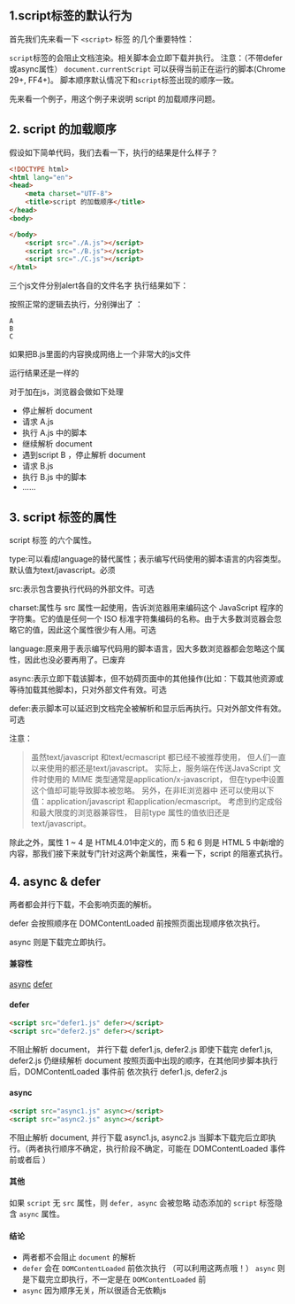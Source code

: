 ## 1.script标签的默认行为
首先我们先来看一下 `<script>` 标签 的几个重要特性：

`script`标签的会阻止文档渲染。相关脚本会立即下载并执行。
注意：（不带defer或async属性）
`document.currentScript` 可以获得当前正在运行的脚本(Chrome 29+, FF4+)。
脚本顺序默认情况下和`script`标签出现的顺序一致。

先来看一个例子，用这个例子来说明 script 的加载顺序问题。

## 2. script 的加载顺序
假设如下简单代码，我们去看一下，执行的结果是什么样子？
```html
<!DOCTYPE html>
<html lang="en">
<head>
    <meta charset="UTF-8">
    <title>script 的加载顺序</title>
</head>
<body>

</body>
    <script src="./A.js"></script>
    <script src="./B.js"></script>
    <script src="./C.js"></script>
</html>
```
三个js文件分别alert各自的文件名字
执行结果如下：

按照正常的逻辑去执行，分别弹出了 ：
```
A
B
C
```

如果把B.js里面的内容换成网络上一个非常大的js文件

运行结果还是一样的

对于加在js，浏览器会做如下处理

- 停止解析 document
- 请求 A.js
- 执行 A.js 中的脚本
- 继续解析 document
- 遇到script B ，停止解析 document
- 请求 B.js
- 执行 B.js 中的脚本
- ......


## 3. script 标签的属性
script 标签 的六个属性。

type:可以看成language的替代属性；表示编写代码使用的脚本语言的内容类型。默认值为text/javascript。必须

src:表示包含要执行代码的外部文件。可选

charset:属性与 src 属性一起使用，告诉浏览器用来编码这个 JavaScript 程序的字符集。它的值是任何一个 ISO 标准字符集编码的名称。由于大多数浏览器会忽略它的值，因此这个属性很少有人用。可选

language:原来用于表示编写代码用的脚本语言，因大多数浏览器都会忽略这个属性，因此也没必要再用了。已废弃

async:表示立即下载该脚本，但不妨碍页面中的其他操作(比如：下载其他资源或等待加载其他脚本)，只对外部文件有效。可选

defer:表示脚本可以延迟到文档完全被解析和显示后再执行。只对外部文件有效。可选


注意：
> 虽然text/javascript 和text/ecmascript 都已经不被推荐使用，
> 但人们一直以来使用的都还是text/javascript。
> 实际上，服务端在传送JavaScript 文件时使用的 MIME 类型通常是application/x-javascript，
> 但在type中设置这个值却可能导致脚本被忽略。
> 另外，在非IE浏览器中
> 还可以使用以下值：application/javascript 和application/ecmascript。
> 考虑到约定成俗和最大限度的浏览器兼容性，
> 目前type 属性的值依旧还是text/javascript。

除此之外，属性 1 ~ 4 是 HTML4.01中定义的，而 5 和 6 则是 HTML 5 中新增的内容，那我们接下来就专门针对这两个新属性，来看一下，script 的阻塞式执行。

## 4. async & defer
两者都会并行下载，不会影响页面的解析。

defer 会按照顺序在 DOMContentLoaded 前按照页面出现顺序依次执行。

async 则是下载完立即执行。

#### 兼容性

[async](https://caniuse.com/#search=async)
[defer](https://caniuse.com/#search=defer)

#### defer
```html
<script src="defer1.js" defer></script>
<script src="defer2.js" defer></script>
```
不阻止解析 document， 并行下载 defer1.js, defer2.js
即使下载完 defer1.js, defer2.js 仍继续解析 document
按照页面中出现的顺序，在其他同步脚本执行后，DOMContentLoaded 事件前 依次执行 defer1.js, defer2.js

#### async
```html
<script src="async1.js" async></script>
<script src="async2.js" async></script>
```
不阻止解析 document, 并行下载 async1.js, async2.js
当脚本下载完后立即执行。（两者执行顺序不确定，执行阶段不确定，可能在 DOMContentLoaded 事件前或者后 ）

#### 其他
如果 `script` 无 `src` 属性，则 `defer, async` 会被忽略
动态添加的 `script` 标签隐含 `async` 属性。

#### 结论
- 两者都不会阻止 `document` 的解析
- `defer` 会在 `DOMContentLoaded` 前依次执行 （可以利用这两点哦！）
`async` 则是下载完立即执行，不一定是在 `DOMContentLoaded` 前
- `async` 因为顺序无关，所以很适合无依赖js

